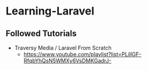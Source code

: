 # Learning-Laravel

## Followed Tutorials
- Traversy Media / Laravel From Scratch
  - https://www.youtube.com/playlist?list=PLillGF-RfqbYhQsN5WMXy6VsDMKGadrJ-
